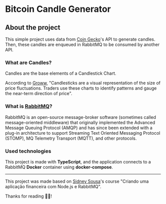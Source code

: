 # Bitcoin Candle Generator

## About the project
This simple project uses data from [Coin Gecko](https://www.coingecko.com/)'s API to generate candles. Then, these candles are enqueued in RabbitMQ to be consumed by another API.

### What are Candles?
Candles are the base elements of a Candlestick Chart. 

According to [Groww](https://groww.in/blog/how-to-read-candlestick-charts), "Candlesticks are a visual representation of the size of price fluctuations. Traders use these charts to identify patterns and gauge the near-term direction of price".

### What is [RabbitMQ](https://www.rabbitmq.com)?
RabbitMQ is an open-source message-broker software (sometimes called message-oriented middleware) that originally implemented the Advanced Message Queuing Protocol (AMQP) and has since been extended with a plug-in architecture to support Streaming Text Oriented Messaging Protocol (STOMP), MQ Telemetry Transport (MQTT), and other protocols.

### Used technologies
This project is made with **TypeScript**, and the application connects to a RabbitMQ **Docker** container using **docker-compose**.

---

This project was made based on [Sidney Sousa](https://www.youtube.com/c/SidneySousa)'s course "Criando uma aplicação financeira com Node.js e RabbitMQ".

Thanks for reading 🍷🗿!